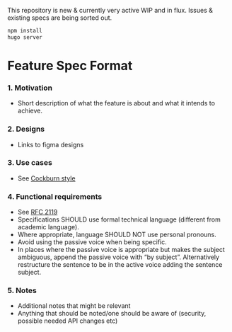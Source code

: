 This repository is new & currently very active WIP and in flux. Issues & existing specs are being sorted out.

```bash
npm install
hugo server
```

# Feature Spec Format

### 1. Motivation

* Short description of what the feature is about and what it intends to achieve.

### 2. Designs

* Links to figma designs

### 3. Use cases

* See [Cockburn style](https://en.wikipedia.org/wiki/Use_case#Cockburn_style)

### 4. Functional requirements

* See [RFC 2119](https://datatracker.ietf.org/doc/html/rfc2119)
* Specifications SHOULD use formal technical language (different from academic language).
* Where appropriate, language SHOULD NOT use personal pronouns.
* Avoid using the passive voice when being specific.
* In places where the passive voice is appropriate but makes the subject ambiguous, append the passive voice with “by subject”. Alternatively restructure the sentence to be in the active voice adding the sentence subject.

### 5. Notes

* Additional notes that might be relevant
* Anything that should be noted/one should be aware of (security, possible needed API changes etc)

